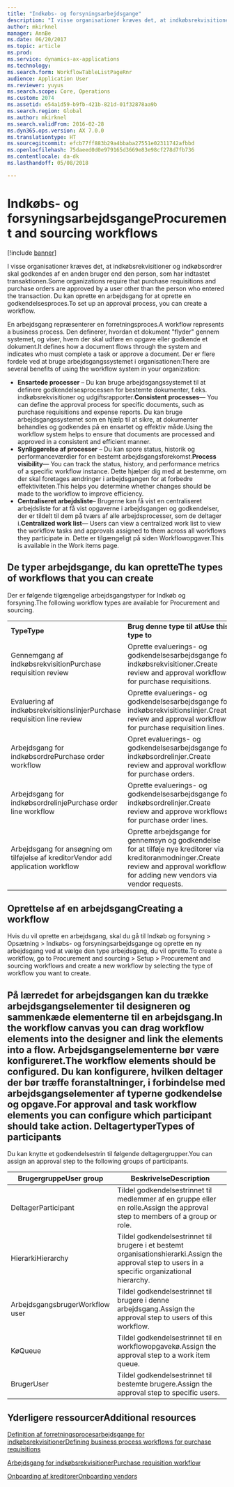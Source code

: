 ```yaml
---
title: "Indkøbs- og forsyningsarbejdsgange"
description: "I visse organisationer kræves det, at indkøbsrekvisitioner og indkøbsordrer skal godkendes af en anden bruger end den person, som har indtastet transaktionen. Du kan oprette en arbejdsgang for at oprette en godkendelsesproces."
author: mkirknel
manager: AnnBe
ms.date: 06/20/2017
ms.topic: article
ms.prod: 
ms.service: dynamics-ax-applications
ms.technology: 
ms.search.form: WorkflowTableListPageRnr
audience: Application User
ms.reviewer: yuyus
ms.search.scope: Core, Operations
ms.custom: 2074
ms.assetid: e54a1d59-b9fb-421b-821d-01f32878aa9b
ms.search.region: Global
ms.author: mkirknel
ms.search.validFrom: 2016-02-28
ms.dyn365.ops.version: AX 7.0.0
ms.translationtype: HT
ms.sourcegitcommit: efcb77ff883b29a4bbaba27551e02311742afbbd
ms.openlocfilehash: 75daeed0d0e979165d3669e83e98cf278d7fb736
ms.contentlocale: da-dk
ms.lasthandoff: 05/08/2018

---
```


# <a name="procurement-and-sourcing-workflows"></a><span data-ttu-id="a81b5-104">Indkøbs- og forsyningsarbejdsgange</span><span class="sxs-lookup"><span data-stu-id="a81b5-104">Procurement and sourcing workflows</span></span>

[!include [banner](../includes/banner.md)]

<span data-ttu-id="a81b5-105">I visse organisationer kræves det, at indkøbsrekvisitioner og indkøbsordrer skal godkendes af en anden bruger end den person, som har indtastet transaktionen.</span><span class="sxs-lookup"><span data-stu-id="a81b5-105">Some organizations require that purchase requisitions and purchase orders are approved by a user other than the person who entered the transaction.</span></span> <span data-ttu-id="a81b5-106">Du kan oprette en arbejdsgang for at oprette en godkendelsesproces.</span><span class="sxs-lookup"><span data-stu-id="a81b5-106">To set up an approval process, you can create a workflow.</span></span>

<span data-ttu-id="a81b5-107">En arbejdsgang repræsenterer en forretningsproces.</span><span class="sxs-lookup"><span data-stu-id="a81b5-107">A workflow represents a business process.</span></span> <span data-ttu-id="a81b5-108">Den definerer, hvordan et dokument "flyder" gennem systemet, og viser, hvem der skal udføre en opgave eller godkende et dokument.</span><span class="sxs-lookup"><span data-stu-id="a81b5-108">It defines how a document flows through the system and indicates who must complete a task or approve a document.</span></span> <span data-ttu-id="a81b5-109">Der er flere fordele ved at bruge arbejdsgangssystemet i organisationen:</span><span class="sxs-lookup"><span data-stu-id="a81b5-109">There are several benefits of using the workflow system in your organization:</span></span>
-   <span data-ttu-id="a81b5-110">**Ensartede processer** – Du kan bruge arbejdsgangssystemet til at definere godkendelsesprocessen for bestemte dokumenter, f.eks. indkøbsrekvisitioner og udgiftsrapporter.</span><span class="sxs-lookup"><span data-stu-id="a81b5-110">**Consistent processes**— You can define the approval process for specific documents, such as purchase requisitions and expense reports.</span></span> <span data-ttu-id="a81b5-111">Du kan bruge arbejdsgangssystemet som en hjælp til at sikre, at dokumenter behandles og godkendes på en ensartet og effektiv måde.</span><span class="sxs-lookup"><span data-stu-id="a81b5-111">Using the workflow system helps to ensure that documents are processed and approved in a consistent and efficient manner.</span></span>
-   <span data-ttu-id="a81b5-112">**Synliggørelse af processer** – Du kan spore status, historik og performanceværdier for en bestemt arbejdsgangsforekomst.</span><span class="sxs-lookup"><span data-stu-id="a81b5-112">**Process visibility**— You can track the status, history, and performance metrics of a specific workflow instance.</span></span> <span data-ttu-id="a81b5-113">Dette hjælper dig med at bestemme, om der skal foretages ændringer i arbejdsgangen for at forbedre effektiviteten.</span><span class="sxs-lookup"><span data-stu-id="a81b5-113">This helps you determine whether changes should be made to the workflow to improve efficiency.</span></span>
-   <span data-ttu-id="a81b5-114">**Centraliseret arbejdsliste**– Brugerne kan få vist en centraliseret arbejdsliste for at få vist opgaverne i arbejdsgangen og godkendelser, der er tildelt til dem på tværs af alle arbejdsprocesser, som de deltager i.</span><span class="sxs-lookup"><span data-stu-id="a81b5-114">**Centralized work list**— Users can view a centralized work list to view the workflow tasks and approvals assigned to them across all workflows they participate in.</span></span> <span data-ttu-id="a81b5-115">Dette er tilgængeligt på siden Workflowopgaver.</span><span class="sxs-lookup"><span data-stu-id="a81b5-115">This is available in the Work items page.</span></span>

## <a name="the-types-of-workflows-that-you-can-create"></a><span data-ttu-id="a81b5-116">De typer arbejdsgange, du kan oprette</span><span class="sxs-lookup"><span data-stu-id="a81b5-116">The types of workflows that you can create</span></span>
<span data-ttu-id="a81b5-117">Der er følgende tilgængelige arbejdsgangstyper for Indkøb og forsyning.</span><span class="sxs-lookup"><span data-stu-id="a81b5-117">The following workflow types are available for Procurement and sourcing.</span></span>

|                                  |                                                               |
|----------------------------------|---------------------------------------------------------------|
| <span data-ttu-id="a81b5-118">**Type**</span><span class="sxs-lookup"><span data-stu-id="a81b5-118">**Type**</span></span>                         | <span data-ttu-id="a81b5-119">**Brug denne type til at**</span><span class="sxs-lookup"><span data-stu-id="a81b5-119">**Use this type to**</span></span>                                          |
| <span data-ttu-id="a81b5-120">Gennemgang af indkøbsrekvisition</span><span class="sxs-lookup"><span data-stu-id="a81b5-120">Purchase requisition review</span></span>      | <span data-ttu-id="a81b5-121">Oprette evaluerings- og godkendelsesarbejdsgange for indkøbsrekvisitioner.</span><span class="sxs-lookup"><span data-stu-id="a81b5-121">Create review and approval workflows for purchase requisitions.</span></span>            |
| <span data-ttu-id="a81b5-122">Evaluering af indkøbsrekvisitionslinjer</span><span class="sxs-lookup"><span data-stu-id="a81b5-122">Purchase requisition line review</span></span> | <span data-ttu-id="a81b5-123">Oprette evaluerings- og godkendelsesarbejdsgange for indkøbsrekvisitionslinjer.</span><span class="sxs-lookup"><span data-stu-id="a81b5-123">Create review and approval workflows for purchase requisition lines.</span></span>       |
| <span data-ttu-id="a81b5-124">Arbejdsgang for indkøbsordre</span><span class="sxs-lookup"><span data-stu-id="a81b5-124">Purchase order workflow</span></span>          | <span data-ttu-id="a81b5-125">Opret evaluerings- og godkendelsesarbejdsgange for indkøbsordrelinjer.</span><span class="sxs-lookup"><span data-stu-id="a81b5-125">Create review and approval workflows for purchase orders.</span></span>     |
| <span data-ttu-id="a81b5-126">Arbejdsgang for indkøbsordrelinje</span><span class="sxs-lookup"><span data-stu-id="a81b5-126">Purchase order line workflow</span></span>     | <span data-ttu-id="a81b5-127">Oprette evaluerings- og godkendelsesarbejdsgange for indkøbsordrelinjer.</span><span class="sxs-lookup"><span data-stu-id="a81b5-127">Create review and approve workflows for purchase order lines.</span></span> |
| <span data-ttu-id="a81b5-128">Arbejdsgang for ansøgning om tilføjelse af kreditor</span><span class="sxs-lookup"><span data-stu-id="a81b5-128">Vendor add application workflow</span></span>  | <span data-ttu-id="a81b5-129">Oprette arbejdsgange for gennemsyn og godkendelse for at tilføje nye kreditorer via kreditoranmodninger.</span><span class="sxs-lookup"><span data-stu-id="a81b5-129">Create review and approval workflows for adding new vendors via vendor requests.</span></span> |

## <a name="creating-a-workflow"></a><span data-ttu-id="a81b5-130">Oprettelse af en arbejdsgang</span><span class="sxs-lookup"><span data-stu-id="a81b5-130">Creating a workflow</span></span>
<span data-ttu-id="a81b5-131">Hvis du vil oprette en arbejdsgang, skal du gå til Indkøb og forsyning &gt; Opsætning &gt; Indkøbs- og forsyningsarbejdsgange og oprette en ny arbejdsgang ved at vælge den type arbejdsgang, du vil oprette.</span><span class="sxs-lookup"><span data-stu-id="a81b5-131">To create a workflow, go to Procurement and sourcing &gt; Setup &gt; Procurement and sourcing workflows and create a new workflow by selecting the type of workflow you want to create.</span></span>  

<span data-ttu-id="a81b5-132">På lærredet for arbejdsgangen kan du trække arbejdsgangselementer til designeren og sammenkæde elementerne til en arbejdsgang.</span><span class="sxs-lookup"><span data-stu-id="a81b5-132">In the workflow canvas you can drag workflow elements into the designer and link the elements into a flow.</span></span> <span data-ttu-id="a81b5-133">Arbejdsgangselementerne bør være konfigureret.</span><span class="sxs-lookup"><span data-stu-id="a81b5-133">The workflow elements should be configured.</span></span> <span data-ttu-id="a81b5-134">Du kan konfigurere, hvilken deltager der bør træffe foranstaltninger, i forbindelse med arbejdsgangselementer af typerne godkendelse og opgave.</span><span class="sxs-lookup"><span data-stu-id="a81b5-134">For approval and task workflow elements you can configure which participant should take action.</span></span>
<span data-ttu-id="a81b5-135">Deltagertyper</span><span class="sxs-lookup"><span data-stu-id="a81b5-135">Types of participants</span></span>
----------------------

<span data-ttu-id="a81b5-136">Du kan knytte et godkendelsestrin til følgende deltagergrupper.</span><span class="sxs-lookup"><span data-stu-id="a81b5-136">You can assign an approval step to the following groups of participants.</span></span>

| <span data-ttu-id="a81b5-137">Brugergruppe</span><span class="sxs-lookup"><span data-stu-id="a81b5-137">User group</span></span>    | <span data-ttu-id="a81b5-138">Beskrivelse</span><span class="sxs-lookup"><span data-stu-id="a81b5-138">Description</span></span>                                                               |
|---------------|---------------------------------------------------------------------------|
| <span data-ttu-id="a81b5-139">Deltager</span><span class="sxs-lookup"><span data-stu-id="a81b5-139">Participant</span></span>   | <span data-ttu-id="a81b5-140">Tildel godkendelsestrinnet til medlemmer af en gruppe eller en rolle.</span><span class="sxs-lookup"><span data-stu-id="a81b5-140">Assign the approval step to members of a group or role.</span></span>                   |
| <span data-ttu-id="a81b5-141">Hierarki</span><span class="sxs-lookup"><span data-stu-id="a81b5-141">Hierarchy</span></span>     | <span data-ttu-id="a81b5-142">Tildel godkendelsestrinnet til brugere i et bestemt organisationshierarki.</span><span class="sxs-lookup"><span data-stu-id="a81b5-142">Assign the approval step to users in a specific organizational hierarchy.</span></span> |
| <span data-ttu-id="a81b5-143">Arbejdsgangsbruger</span><span class="sxs-lookup"><span data-stu-id="a81b5-143">Workflow user</span></span> | <span data-ttu-id="a81b5-144">Tildel godkendelsestrinnet til brugere i denne arbejdsgang.</span><span class="sxs-lookup"><span data-stu-id="a81b5-144">Assign the approval step to users of this workflow.</span></span>                       |
| <span data-ttu-id="a81b5-145">Kø</span><span class="sxs-lookup"><span data-stu-id="a81b5-145">Queue</span></span>         | <span data-ttu-id="a81b5-146">Tildel godkendelsestrinnet til en workflowopgavekø.</span><span class="sxs-lookup"><span data-stu-id="a81b5-146">Assign the approval step to a work item queue.</span></span>                            |
| <span data-ttu-id="a81b5-147">Bruger</span><span class="sxs-lookup"><span data-stu-id="a81b5-147">User</span></span>          | <span data-ttu-id="a81b5-148">Tildel godkendelsestrinnet til bestemte brugere.</span><span class="sxs-lookup"><span data-stu-id="a81b5-148">Assign the approval step to specific users.</span></span>                               |



<a name="additional-resources"></a><span data-ttu-id="a81b5-149">Yderligere ressourcer</span><span class="sxs-lookup"><span data-stu-id="a81b5-149">Additional resources</span></span>
--------

[<span data-ttu-id="a81b5-150">Definition af forretningsprocesarbejdsgange for indkøbsrekvisitioner</span><span class="sxs-lookup"><span data-stu-id="a81b5-150">Defining business process workflows for purchase requisitions</span></span>](https://mbs.microsoft.com/customersource/Global/AX/learning/documentation/white-papers/Defining_business_process_workflows_for_purchase_requisitions)

[<span data-ttu-id="a81b5-151">Arbejdsgang for indkøbsrekvisitioner</span><span class="sxs-lookup"><span data-stu-id="a81b5-151">Purchase requisition workflow</span></span>](purchase-requisitions-workflow.md)

[<span data-ttu-id="a81b5-152">Onboarding af kreditorer</span><span class="sxs-lookup"><span data-stu-id="a81b5-152">Onboarding vendors</span></span>](vendor-onboarding.md)


